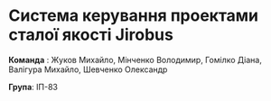 # Система керування проектами сталої якості Jirobus
**Команда** : Жуков Михайло, Мінченко Володимир, Гомілко Діана, Валігура Михайло, Шевченко Олександр

**Група**: ІП-83
